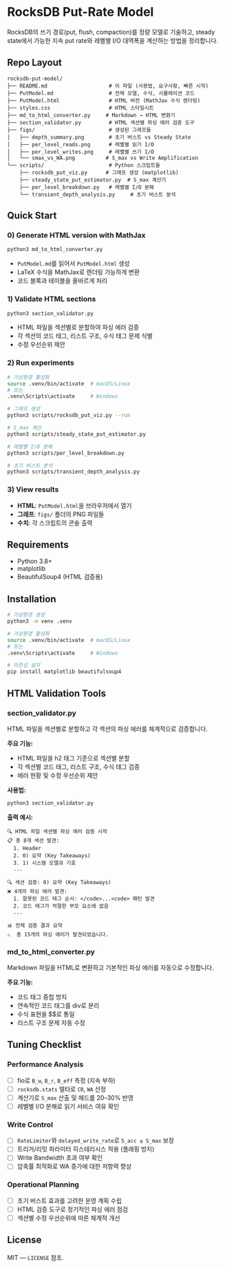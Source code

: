 # RocksDB Put-Rate Model

RocksDB의 쓰기 경로(put, flush, compaction)를 정량 모델로 기술하고, steady state에서 가능한 지속 put rate와 레벨별 I/O 대역폭을 계산하는 방법을 정리합니다.

## Repo Layout

```
rocksdb-put-model/
├── README.md                    # 이 파일 (사용법, 요구사항, 빠른 시작)
├── PutModel.md                  # 전체 모델, 수식, 시뮬레이션 코드
├── PutModel.html                # HTML 버전 (MathJax 수식 렌더링)
├── styles.css                   # HTML 스타일시트
├── md_to_html_converter.py     # Markdown → HTML 변환기
├── section_validator.py         # HTML 섹션별 파싱 에러 검증 도구
├── figs/                        # 생성된 그래프들
│   ├── depth_summary.png        # 초기 버스트 vs Steady State
│   ├── per_level_reads.png      # 레벨별 읽기 I/O
│   ├── per_level_writes.png     # 레벨별 쓰기 I/O
│   └── smax_vs_WA.png          # S_max vs Write Amplification
└── scripts/                     # Python 스크립트들
    ├── rocksdb_put_viz.py      # 그래프 생성 (matplotlib)
    ├── steady_state_put_estimator.py  # S_max 계산기
    ├── per_level_breakdown.py   # 레벨별 I/O 분해
    └── transient_depth_analysis.py     # 초기 버스트 분석
```

## Quick Start

### 0) Generate HTML version with MathJax
```bash
python3 md_to_html_converter.py
```
- `PutModel.md`를 읽어서 `PutModel.html` 생성
- LaTeX 수식을 MathJax로 렌더링 가능하게 변환
- 코드 블록과 테이블을 올바르게 처리

### 1) Validate HTML sections
```bash
python3 section_validator.py
```
- HTML 파일을 섹션별로 분할하여 파싱 에러 검증
- 각 섹션의 코드 태그, 리스트 구조, 수식 태그 문제 식별
- 수정 우선순위 제안

### 2) Run experiments
```bash
# 가상환경 활성화
source .venv/bin/activate  # macOS/Linux
# 또는
.venv\Scripts\activate     # Windows

# 그래프 생성
python3 scripts/rocksdb_put_viz.py --run

# S_max 계산
python3 scripts/steady_state_put_estimator.py

# 레벨별 I/O 분해
python3 scripts/per_level_breakdown.py

# 초기 버스트 분석
python3 scripts/transient_depth_analysis.py
```

### 3) View results
- **HTML**: `PutModel.html`을 브라우저에서 열기
- **그래프**: `figs/` 폴더의 PNG 파일들
- **수치**: 각 스크립트의 콘솔 출력

## Requirements

- Python 3.8+
- matplotlib
- BeautifulSoup4 (HTML 검증용)

## Installation

```bash
# 가상환경 생성
python3 -m venv .venv

# 가상환경 활성화
source .venv/bin/activate  # macOS/Linux
# 또는
.venv\Scripts\activate     # Windows

# 의존성 설치
pip install matplotlib beautifulsoup4
```

## HTML Validation Tools

### section_validator.py
HTML 파일을 섹션별로 분할하고 각 섹션의 파싱 에러를 체계적으로 검증합니다.

**주요 기능:**
- HTML 파일을 h2 태그 기준으로 섹션별 분할
- 각 섹션별 코드 태그, 리스트 구조, 수식 태그 검증
- 에러 현황 및 수정 우선순위 제안

**사용법:**
```bash
python3 section_validator.py
```

**출력 예시:**
```
🔍 HTML 파일 섹션별 파싱 에러 검증 시작
📋 총 8개 섹션 발견:
  1. Header
  2. 0) 요약 (Key Takeaways)
  3. 1) 시스템 모델과 기호
  ...

🔍 섹션 검증: 0) 요약 (Key Takeaways)
❌ 4개의 파싱 에러 발견:
  1. 잘못된 코드 태그 순서: </code>...<code> 패턴 발견
  2. 코드 태그가 적절한 부모 요소에 없음
  ...

📊 전체 검증 결과 요약
⚠️  총 15개의 파싱 에러가 발견되었습니다.
```

### md_to_html_converter.py
Markdown 파일을 HTML로 변환하고 기본적인 파싱 에러를 자동으로 수정합니다.

**주요 기능:**
- 코드 태그 중첩 방지
- 연속적인 코드 태그를 div로 분리
- 수식 표현을 $$로 통일
- 리스트 구조 문제 자동 수정

## Tuning Checklist

### Performance Analysis
- [ ] fio로 `B_w`, `B_r`, `B_eff` 측정 (지속 부하)
- [ ] `rocksdb.stats` 델타로 `CR`, `WA` 산정
- [ ] 계산기로 `S_max` 산출 및 헤드룸 20–30% 반영
- [ ] 레벨별 I/O 분해로 읽기 서비스 여유 확인

### Write Control
- [ ] `RateLimiter`와 `delayed_write_rate`로 `S_acc ≤ S_max` 보장
- [ ] 트리거/리밋 파라미터 히스테리시스 적용 (플래핑 방지)
- [ ] Write Bandwidth 초과 여부 확인
- [ ] 압축률 최적화로 WA 증가에 대한 저항력 향상

### Operational Planning
- [ ] 초기 버스트 효과를 고려한 운영 계획 수립
- [ ] HTML 검증 도구로 정기적인 파싱 에러 점검
- [ ] 섹션별 수정 우선순위에 따른 체계적 개선

## License

MIT — `LICENSE` 참조.
